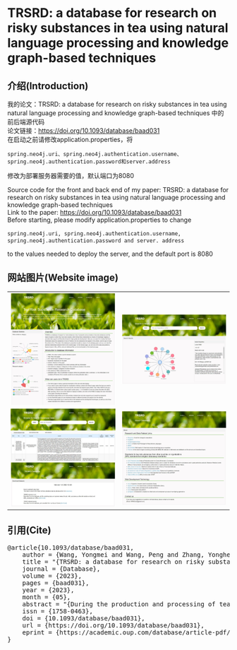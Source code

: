 # TRSRD: a database for research on risky substances in tea using natural language processing and knowledge graph-based techniques

## 介绍(Introduction)
我的论文：TRSRD: a database for research on risky substances in tea using natural language processing and knowledge graph-based techniques 中的前后端源代码  
论文链接：https://doi.org/10.1093/database/baad031  
在启动之前请修改application.properties，将
```
spring.neo4j.uri、spring.neo4j.authentication.username、spring.neo4j.authentication.password和server.address
```
修改为部署服务器需要的值，默认端口为8080  
  
Source code for the front and back end of my paper: TRSRD: a database for research on risky substances in tea using natural language processing and knowledge graph-based techniques  
Link to the paper: https://doi.org/10.1093/database/baad031  
Before starting, please modify application.properties to change 
```
spring.neo4j.uri, spring.neo4j.authentication.username, spring.neo4j.authentication.password and server. address 
```
to the values needed to deploy the server, and the default port is 8080 

## 网站图片(Website image)
<table>
  <tr>
    <td width=50%><img src="./img/1.jpeg" border=0></td>
    <td><img src="./img/2.jpeg" border=0></td>
  </tr>
  <tr>
    <td><img src="./img/3.jpg" border=0><img src="./img/4.jpeg" border=0></td>
    <td><img src="./img/5.jpeg" width="100%"></td>
  </tr>
</table>


## 引用(Cite)
<pre>
@article{10.1093/database/baad031,
    author = {Wang, Yongmei and Wang, Peng and Zhang, Yongheng and Yao, Siyi and Xu, Zhipeng and Zhang, Youhua},
    title = "{TRSRD: a database for research on risky substances in tea using natural language processing and knowledge graph-based techniques}",
    journal = {Database},
    volume = {2023},
    pages = {baad031},
    year = {2023},
    month = {05},
    abstract = "{During the production and processing of tea, harmful substances are often introduced. However, they have never been systematically integrated, and it is impossible to understand the harmful substances that may be introduced during tea production and their related relationships when searching for papers. To address these issues, a database on tea risk substances and their research relationships was constructed. These data were correlated by knowledge mapping techniques, and a Neo4j graph database centered on tea risk substance research was constructed, containing 4189 nodes and 9400 correlations (e.g. research category-PMID, risk substance category-PMID, and risk substance-PMID). This is the first knowledge-based graph database that is specifically designed for integrating and analyzing risk substances in tea and related research, containing nine main types of tea risk substances (including a comprehensive discussion of inclusion pollutants, heavy metals, pesticides, environmental pollutants, mycotoxins, microorganisms, radioactive isotopes, plant growth regulators, and others) and six types of tea research papers (including reviews, safety evaluations/risk assessments, prevention and control measures, detection methods, residual/pollution situations, and data analysis/data measurement). It is an essential reference for exploring the causes of the formation of risk substances in tea and the safety standards of tea in the future.Database URLhttp://trsrd.wpengxs.cn}",
    issn = {1758-0463},
    doi = {10.1093/database/baad031},
    url = {https://doi.org/10.1093/database/baad031},
    eprint = {https://academic.oup.com/database/article-pdf/doi/10.1093/database/baad031/50258587/baad031.pdf},
}
</pre>
